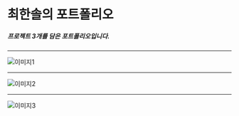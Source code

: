 # 최한솔의 포트폴리오 
##### 프로젝트 3개를 담은 포트폴리오입니다.

----
![이미지1](https://img1.daumcdn.net/thumb/R1280x0/?scode=mtistory2&fname=https%3A%2F%2Fblog.kakaocdn.net%2Fdn%2FbudKPa%2FbtsOlBEekX8%2FzQBaZacUEtoyKV8kHYh0M0%2Fimg.png)

----

![이미지2](https://img1.daumcdn.net/thumb/R1280x0/?scode=mtistory2&fname=https%3A%2F%2Fblog.kakaocdn.net%2Fdn%2FblRNgw%2FbtsOlFfvyb7%2F60LiLQga7B4Kt8DkwnbSA0%2Fimg.png)

----

![이미지3](https://img1.daumcdn.net/thumb/R1280x0/?scode=mtistory2&fname=https%3A%2F%2Fblog.kakaocdn.net%2Fdn%2FcqrbqU%2FbtsOmiw9lWk%2FaHHPnYQ17LO9GsibHr0K4k%2Fimg.png)

